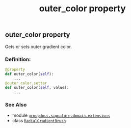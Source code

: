 ﻿---
title: outer_color property
second_title: GroupDocs.Signature for Python via .NET API References
description: 
type: docs
url: /python-net/groupdocs.signature.domain.extensions/radialgradientbrush/outer_color/
is_root: false
weight: 40
---

## outer_color property


Gets or sets outer gradient color.
### Definition:
```python
@property
def outer_color(self):
    ...
@outer_color.setter
def outer_color(self, value):
    ...
```

### See Also
* module [`groupdocs.signature.domain.extensions`](../../)
* class [`RadialGradientBrush`](/signature/python-net/groupdocs.signature.domain.extensions/radialgradientbrush)
